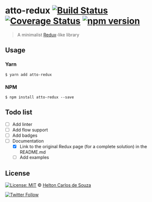 # atto-redux [![Build Status](https://travis-ci.org/helton/atto-redux.svg?branch=master)](https://travis-ci.org/helton/atto-redux) [![Coverage Status](https://img.shields.io/coveralls/helton/atto-redux/master.svg?style=flat)](https://coveralls.io/github/helton/atto-redux?branch=master) [![npm version](https://img.shields.io/npm/v/atto-redux.svg?style=flat)](https://www.npmjs.com/package/atto-redux) 

> A minimalist [Redux](http://redux.js.org/)-like library

## Usage

### Yarn

`$ yarn add atto-redux`

### NPM

`$ npm install atto-redux --save`

## Todo list
- [ ] Add linter
- [ ] Add flow support
- [ ] Add badges
- [ ] Documentation
  - [x] Link to the original Redux page (for a complete solution) in the README.md
  - [ ] Add examples

## License

[![License: MIT](https://img.shields.io/badge/License-MIT-yellow.svg)](https://opensource.org/licenses/MIT) © [Helton Carlos de Souza](http://helton.me)

[![Twitter Follow](https://img.shields.io/twitter/follow/h3170n.svg?style=social)](https://twitter.com/h3170n)